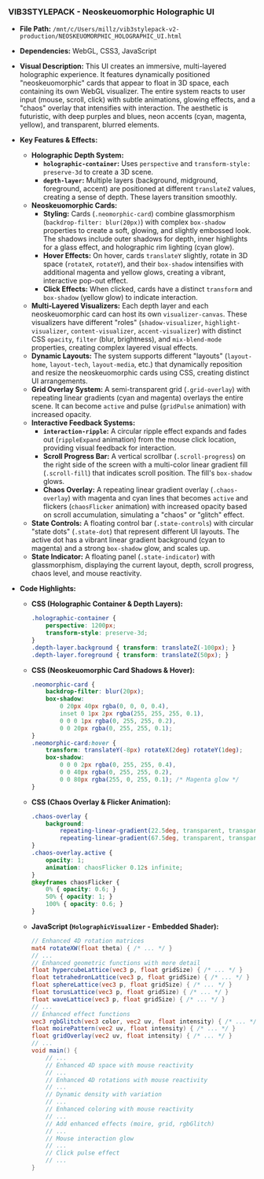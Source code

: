 
### VIB3STYLEPACK - Neoskeuomorphic Holographic UI

*   **File Path:** `/mnt/c/Users/millz/vib3stylepack-v2-production/NEOSKEUOMORPHIC_HOLOGRAPHIC_UI.html`
*   **Dependencies:** WebGL, CSS3, JavaScript
*   **Visual Description:** This UI creates an immersive, multi-layered holographic experience. It features dynamically positioned "neoskeuomorphic" cards that appear to float in 3D space, each containing its own WebGL visualizer. The entire system reacts to user input (mouse, scroll, click) with subtle animations, glowing effects, and a "chaos" overlay that intensifies with interaction. The aesthetic is futuristic, with deep purples and blues, neon accents (cyan, magenta, yellow), and transparent, blurred elements.
*   **Key Features & Effects:**

    *   **Holographic Depth System:**
        *   **`holographic-container`:** Uses `perspective` and `transform-style: preserve-3d` to create a 3D scene.
        *   **`depth-layer`:** Multiple layers (background, midground, foreground, accent) are positioned at different `translateZ` values, creating a sense of depth. These layers transition smoothly.
    *   **Neoskeuomorphic Cards:**
        *   **Styling:** Cards (`.neomorphic-card`) combine glassmorphism (`backdrop-filter: blur(20px)`) with complex `box-shadow` properties to create a soft, glowing, and slightly embossed look. The shadows include outer shadows for depth, inner highlights for a glass effect, and holographic rim lighting (cyan glow).
        *   **Hover Effects:** On hover, cards `translateY` slightly, rotate in 3D space (`rotateX`, `rotateY`), and their `box-shadow` intensifies with additional magenta and yellow glows, creating a vibrant, interactive pop-out effect.
        *   **Click Effects:** When clicked, cards have a distinct `transform` and `box-shadow` (yellow glow) to indicate interaction.
    *   **Multi-Layered Visualizers:** Each depth layer and each neoskeuomorphic card can host its own `visualizer-canvas`. These visualizers have different "roles" (`shadow-visualizer`, `highlight-visualizer`, `content-visualizer`, `accent-visualizer`) with distinct CSS `opacity`, `filter` (blur, brightness), and `mix-blend-mode` properties, creating complex layered visual effects.
    *   **Dynamic Layouts:** The system supports different "layouts" (`layout-home`, `layout-tech`, `layout-media`, etc.) that dynamically reposition and resize the neoskeuomorphic cards using CSS, creating distinct UI arrangements.
    *   **Grid Overlay System:** A semi-transparent grid (`.grid-overlay`) with repeating linear gradients (cyan and magenta) overlays the entire scene. It can become `active` and pulse (`gridPulse` animation) with increased opacity.
    *   **Interactive Feedback Systems:**
        *   **`interaction-ripple`:** A circular ripple effect expands and fades out (`rippleExpand` animation) from the mouse click location, providing visual feedback for interaction.
        *   **Scroll Progress Bar:** A vertical scrollbar (`.scroll-progress`) on the right side of the screen with a multi-color linear gradient fill (`.scroll-fill`) that indicates scroll position. The fill's `box-shadow` glows.
        *   **Chaos Overlay:** A repeating linear gradient overlay (`.chaos-overlay`) with magenta and cyan lines that becomes `active` and flickers (`chaosFlicker` animation) with increased opacity based on scroll accumulation, simulating a "chaos" or "glitch" effect.
    *   **State Controls:** A floating control bar (`.state-controls`) with circular "state dots" (`.state-dot`) that represent different UI layouts. The active dot has a vibrant linear gradient background (cyan to magenta) and a strong `box-shadow` glow, and scales up.
    *   **State Indicator:** A floating panel (`.state-indicator`) with glassmorphism, displaying the current layout, depth, scroll progress, chaos level, and mouse reactivity.
*   **Code Highlights:**

    *   **CSS (Holographic Container & Depth Layers):**
        ```css
        .holographic-container {
            perspective: 1200px;
            transform-style: preserve-3d;
        }
        .depth-layer.background { transform: translateZ(-100px); }
        .depth-layer.foreground { transform: translateZ(50px); }
        ```

    *   **CSS (Neoskeuomorphic Card Shadows & Hover):**
        ```css
        .neomorphic-card {
            backdrop-filter: blur(20px);
            box-shadow:
                0 20px 40px rgba(0, 0, 0, 0.4),
                inset 0 1px 2px rgba(255, 255, 255, 0.1),
                0 0 0 1px rgba(0, 255, 255, 0.2),
                0 0 20px rgba(0, 255, 255, 0.1);
        }
        .neomorphic-card:hover {
            transform: translateY(-8px) rotateX(2deg) rotateY(1deg);
            box-shadow:
                0 0 0 2px rgba(0, 255, 255, 0.4),
                0 0 40px rgba(0, 255, 255, 0.2),
                0 0 80px rgba(255, 0, 255, 0.1); /* Magenta glow */
        }
        ```

    *   **CSS (Chaos Overlay & Flicker Animation):**
        ```css
        .chaos-overlay {
            background:
                repeating-linear-gradient(22.5deg, transparent, transparent 3px, rgba(255, 0, 255, 0.03) 3px, rgba(255, 0, 255, 0.03) 6px),
                repeating-linear-gradient(67.5deg, transparent, transparent 3px, rgba(0, 255, 255, 0.03) 3px, rgba(0, 255, 255, 0.03) 6px);
        }
        .chaos-overlay.active {
            opacity: 1;
            animation: chaosFlicker 0.12s infinite;
        }
        @keyframes chaosFlicker {
            0% { opacity: 0.6; }
            50% { opacity: 1; }
            100% { opacity: 0.6; }
        }
        ```

    *   **JavaScript (`HolographicVisualizer` - Embedded Shader):**
        ```glsl
        // Enhanced 4D rotation matrices
        mat4 rotateXW(float theta) { /* ... */ }
        // ...
        // Enhanced geometric functions with more detail
        float hypercubeLattice(vec3 p, float gridSize) { /* ... */ }
        float tetrahedronLattice(vec3 p, float gridSize) { /* ... */ }
        float sphereLattice(vec3 p, float gridSize) { /* ... */ }
        float torusLattice(vec3 p, float gridSize) { /* ... */ }
        float waveLattice(vec3 p, float gridSize) { /* ... */ }
        // ...
        // Enhanced effect functions
        vec3 rgbGlitch(vec3 color, vec2 uv, float intensity) { /* ... */ }
        float moirePattern(vec2 uv, float intensity) { /* ... */ }
        float gridOverlay(vec2 uv, float intensity) { /* ... */ }
        // ...
        void main() {
            // ...
            // Enhanced 4D space with mouse reactivity
            // ...
            // Enhanced 4D rotations with mouse reactivity
            // ...
            // Dynamic density with variation
            // ...
            // Enhanced coloring with mouse reactivity
            // ...
            // Add enhanced effects (moire, grid, rgbGlitch)
            // ...
            // Mouse interaction glow
            // ...
            // Click pulse effect
            // ...
        }
        ```
